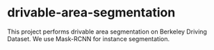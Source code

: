 # drivable-area-segmentation
This project performs drivable area segmentation on Berkeley Driving Dataset. We use Mask-RCNN for instance segmentation.
